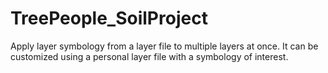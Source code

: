 # TreePeople_SoilProject
Apply layer symbology from a layer file to multiple layers at once. It can be customized using a personal layer file with a symbology of interest.
